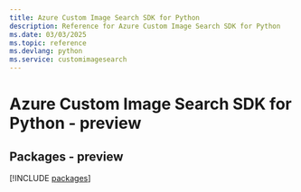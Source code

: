 ```yaml
---
title: Azure Custom Image Search SDK for Python
description: Reference for Azure Custom Image Search SDK for Python
ms.date: 03/03/2025
ms.topic: reference
ms.devlang: python
ms.service: customimagesearch
---
```

# Azure Custom Image Search SDK for Python - preview
## Packages - preview
[!INCLUDE [packages](custom-image-search-index.md)]